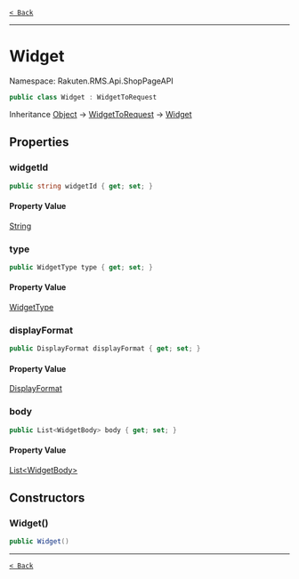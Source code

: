 [`< Back`](./)

---

# Widget

Namespace: Rakuten.RMS.Api.ShopPageAPI

```csharp
public class Widget : WidgetToRequest
```

Inheritance [Object](https://docs.microsoft.com/en-us/dotnet/api/system.object) → [WidgetToRequest](./rakuten.rms.api.shoppageapi.widgettorequest) → [Widget](./rakuten.rms.api.shoppageapi.widget)

## Properties

### **widgetId**

```csharp
public string widgetId { get; set; }
```

#### Property Value

[String](https://docs.microsoft.com/en-us/dotnet/api/system.string)<br>

### **type**

```csharp
public WidgetType type { get; set; }
```

#### Property Value

[WidgetType](./rakuten.rms.api.shoppageapi.widgettype)<br>

### **displayFormat**

```csharp
public DisplayFormat displayFormat { get; set; }
```

#### Property Value

[DisplayFormat](./rakuten.rms.api.shoppageapi.displayformat)<br>

### **body**

```csharp
public List<WidgetBody> body { get; set; }
```

#### Property Value

[List&lt;WidgetBody&gt;](https://docs.microsoft.com/en-us/dotnet/api/system.collections.generic.list-1)<br>

## Constructors

### **Widget()**

```csharp
public Widget()
```

---

[`< Back`](./)
